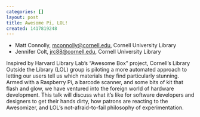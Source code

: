 ```yaml
---
categories: []
layout: post
title: Awesome Pi, LOL!
created: 1417819248
---
```

- Matt Connolly, mconnolly@cornell.edu, Cornell University Library
- Jennifer Colt, jrc88@cornell.edu, Cornell University Library

Inspired by Harvard Library Lab’s “Awesome Box” project, Cornell’s
Library Outside the Library (LOL) group is piloting a more automated
approach to letting our users tell us which materials they find
particularly stunning. Armed with a Raspberry Pi, a barcode scanner, and
some bits of kit that flash and glow, we have ventured into the foreign
world of hardware development. This talk will discuss what it’s like for
software developers and designers to get their hands dirty, how patrons
are reacting to the Awesomizer, and LOL’s not-afraid-to-fail philosophy
of experimentation.

